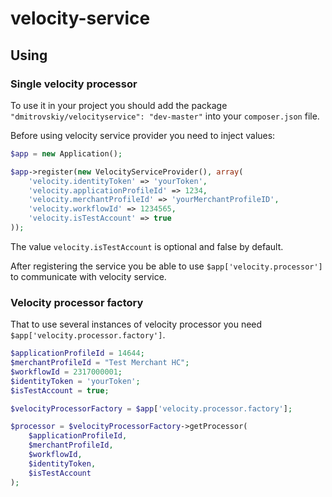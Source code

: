 # velocity-service

## Using

### Single velocity processor

To use it in your project you should add the package `"dmitrovskiy/velocityservice": "dev-master"` into your `composer.json` file.

Before using velocity service provider you need to inject values:

```php
$app = new Application();

$app->register(new VelocityServiceProvider(), array(
    'velocity.identityToken' => 'yourToken',
    'velocity.applicationProfileId' => 1234,
    'velocity.merchantProfileId' => 'yourMerchantProfileID',
    'velocity.workflowId' => 1234565,
    'velocity.isTestAccount' => true
));
```
The value `velocity.isTestAccount` is optional and false by default.

After registering the service you be able to use `$app['velocity.processor']` to communicate with velocity service.

### Velocity processor factory

That to use several instances of velocity processor you need `$app['velocity.processor.factory']`.

```php
$applicationProfileId = 14644;
$merchantProfileId = "Test Merchant HC";
$workflowId = 2317000001;
$identityToken = 'yourToken';
$isTestAccount = true;

$velocityProcessorFactory = $app['velocity.processor.factory'];

$processor = $velocityProcessorFactory->getProcessor(
    $applicationProfileId,
    $merchantProfileId,
    $workflowId,
    $identityToken,
    $isTestAccount
);
```


